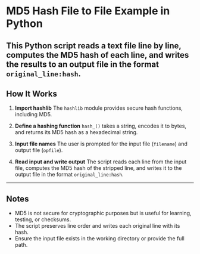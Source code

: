 # MD5 Hash File to File Example in Python

This Python script reads a text file line by line, computes the MD5 hash of each line, and writes the results to an output file in the format `original_line:hash`.
---

## How It Works

1. **Import hashlib**
   The `hashlib` module provides secure hash functions, including MD5.

2. **Define a hashing function**
   `hash_()` takes a string, encodes it to bytes, and returns its MD5 hash as a hexadecimal string.

3. **Input file names**
   The user is prompted for the input file (`filename`) and output file (`opfile`).

4. **Read input and write output**
   The script reads each line from the input file, computes the MD5 hash of the stripped line, and writes it to the output file in the format `original_line:hash`.
---

## Notes

* MD5 is not secure for cryptographic purposes but is useful for learning, testing, or checksums.
* The script preserves line order and writes each original line with its hash.
* Ensure the input file exists in the working directory or provide the full path.
